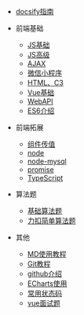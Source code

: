 * [docsify指南](https://docsify.js.org/)

* 前端基础
  * [JS基础](/前端基础/JS基础)
  * [JS高级](/前端基础/JS高级)
  * [AJAX](/前端基础/AJAX)
  * [微信小程序](/前端基础/微信小程序)
  * [HTML、C3](/前端基础/HTML和CSS基础)
  * [Vue基础](/前端基础/Vue基础介绍)
  * [WebAPI](/前端基础/webAPI介绍)
  * [ES6介绍](/前端基础/ES6介绍)

* 前端拓展
  * [组件传值](/前端拓展/组件传值)
  * [node](/前端拓展/node)
  * [node-mysql](/前端拓展/node-mysql)
  * [promise](/前端拓展/promise讲义)
  * [TypeScript](/前端拓展/TypeScript)

* 算法题
  * [基础算法题](/算法题/基础算法题) 
  * [力扣简单算法题](/算法题/力扣简单算法题)

* 其他
  * [MD使用教程](/其他/MD使用教程)
  * [Git教程](/其他/Git教程)
  * [github介绍](/其他/github介绍)
  * [ECharts使用](/其他/ECharts使用)
  * [常用状态码](/其他/常用的14种状态码)
  * [vue面试题](/其他/VUE-面1)